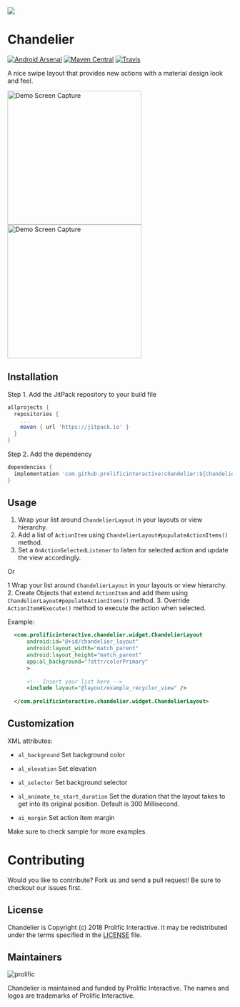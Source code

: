 <img src="/images/hero.jpg"/>

Chandelier
==========
[![Android Arsenal](https://img.shields.io/badge/Android%20Arsenal-Chandelier-blue.svg?style=true)](https://android-arsenal.com/details/1/3598) [![Maven Central](https://img.shields.io/maven-central/v/com.prolificinteractive/chandelier.svg?maxAge=2592000)](http://search.maven.org/#search%7Cga%7C1%7Ca%3A%22chandelier%22) [![Travis](https://img.shields.io/travis/prolificinteractive/Chandelier.svg?maxAge=2592000)](https://travis-ci.org/prolificinteractive/Chandelier)

A nice swipe layout that provides new actions with a material design look and feel.

<img src="/images/demo1.gif" alt="Demo Screen Capture" width="300px" />
<img src="/images/demo2.gif" alt="Demo Screen Capture" width="300px" />

## Installation

Step 1. Add the JitPack repository to your build file

```groovy
allprojects {
  repositories {
    ...
    maven { url 'https://jitpack.io' }
  }
}
```

Step 2. Add the dependency

```groovy
dependencies {
  implementation 'com.github.prolificinteractive:chandelier:${chandelierVersion}'
}
```


Usage
-----

1. Wrap your list around `ChandelierLayout` in your layouts or view hierarchy.
2. Add a list of `ActionItem` using `ChandelierLayout#populateActionItems()` method.
3. Set a `OnActionSelectedListener` to listen for selected action and update the view accordingly.

Or

1 Wrap your list around `ChandelierLayout` in your layouts or view hierarchy.
2. Create Objects that extend `ActionItem` and add them using `ChandelierLayout#populateActionItems()` method.
3. Override `ActionItem#Execute()` method to execute the action when selected.

Example:

```xml
  <com.prolificinteractive.chandelier.widget.ChandelierLayout
      android:id="@+id/chandelier_layout"
      android:layout_width="match_parent"
      android:layout_height="match_parent"
      app:al_background="?attr/colorPrimary"
      >
      
      <!-- Insert your list here -->
      <include layout="@layout/example_recycler_view" />
  
  </com.prolificinteractive.chandelier.widget.ChandelierLayout>
```

Customization
-------------

XML attributes:

- `al_background` Set background color
- `al_elevation` Set elevation 
- `al_selector` Set background selector
- `al_animate_to_start_duration` Set the duration that the layout takes to get into its original position. Default is 300 Millisecond.

- `ai_margin` Set action item margin

Make sure to check sample for more examples.

Contributing
============

Would you like to contribute? Fork us and send a pull request! Be sure to checkout our issues first.

## License

Chandelier is Copyright (c) 2018 Prolific Interactive. It may be redistributed under the terms specified in the [LICENSE] file.

[LICENSE]: /LICENSE

## Maintainers

![prolific](https://s3.amazonaws.com/prolificsitestaging/logos/Prolific_Logo_Full_Color.png)

Chandelier is maintained and funded by Prolific Interactive. The names and logos are trademarks of Prolific Interactive.
